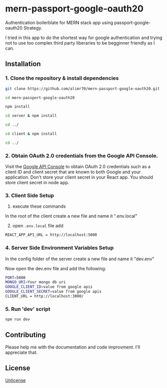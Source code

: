 # mern-passport-google-oauth20

Authentication boilerblate for MERN stack app using passport-google-oauth20 Strategy.

I tried in this app to do the shortest way for google authentication and trying not to use too complex third party liberaries to be begginner friendly as I can.

## Installation

### 1. Clone the repository & install dependencies

```bash
git clone https://github.com/alimr70/mern-passport-google-oauth20.git

cd mern-passport-google-oauth20

npm install

cd server & npm install

cd ../

cd client & npm install

cd ../
```

### 2. Obtain OAuth 2.0 credentials from the Google API Console.

Visit the [Google API Console](https://console.developers.google.com/) to obtain OAuth 2.0 credentials such as a client ID and client secret that are known to both Google and your application.
Don't store your client secret in your React app. You should store client secret in node app.

### 3. Client Side Setup

1. execute these commands

In the root of the client create a new file and name it ".env.local"

2. open `.env.local` file add

```bash
REACT_APP_API_URL = http://localhost:5000
```

### 4. Server Side Environment Variables Setup

In the config folder of the server create a new file and name it "dev.env"

Now open the dev.env file and add the following:

```bash
PORT=5000
MONGO_URI=Your mongo db uri
GOOGLE_CLIENT_ID=value from google apis
GOOGLE_CLIENT_SECRET=value from google apis
CLIENT_URL = http://localhost:3000/
```

### 5. Run 'dev' script

```bash
npm run dev
```

## Contributing

Please help me with the documentation and code improvment. I'll appreciate that.

## License

[Unlicense](https://choosealicense.com/licenses/unlicense/)
